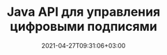 ---
############################# Static ############################
layout: "product"
date: 2021-04-27T09:31:06+03:00
draft: false

product: "Signature"
product_tag: "signature"
platform: "Java"
platform_tag: "java"

############################# Head ############################
head_title: "API цифровой подписи Java, добавление электронной подписи в изображение PDF Word Excel"
head_description: "API цифровой подписи Java. Библиотека электронных подписей для цифровой подписи PDF, Microsoft Word, электронных таблиц Excel, презентаций PowerPoint и форматов документов с изображениями."

############################# Header ############################
title: "Java API для управления цифровыми подписями"
description: "Управляйте электронной подписью изображений, QR-кодов, штрих-кодов, метаданных, типов текста и штампов в приложениях Java для подписи изображений и форматов файлов цифровых документов."
button:
    enable: true

############################# SubMenu ############################
submenu:
    enable: true
    
    left:
        img_alt: "GroupDocs.Signature for Java"
        image: "https://www.groupdocs.cloud/templates/groupdocs/images/product-logos/groupdocs-signature-java.png"
        product: "GroupDocs.Signature"
        platform: "Java"

    middle:
        button:
            # button loop
            - link: "#overview"
              text: "Обзор"

            # button loop
            - link: "#features"
              text: "Функции"

            # button loop
            - link: "#support"
              text: "Поддерживать"

            # button loop
            - link: "https://products.groupdocs.app/signature"
              text: "Живая демонстрация"

            # button loop
            - link: "https://purchase.groupdocs.com/pricing/signature/java"
              text: "Цены"

    right:
        link_download: "https://downloads.groupdocs.com/signature"
        link_learn: "https://docs.groupdocs.com/signature/java/"
        link_buy: "https://purchase.groupdocs.com"

############################# Overview ############################
overview:
    enable: true
    content: |
      GroupDocs.Signature for Java API помогает разрабатывать Java-приложения с функциями электронной подписи для подписи цифровых документов поддерживаемых форматов без установки какого-либо внешнего программного обеспечения. Он поддерживает манипулирование и управление различными типами электронных подписей, такими как изображения, штрих-коды, QR-коды, штампы, текстовые, оптические и метаданные. Все ваши электронные деловые документы, такие как Microsoft Office Word, презентации PowerPoint, электронные таблицы Excel, изображения и файлы PDF, могут быть подписаны цифровой подписью путем настройки свойств подписи, например. тень, размеры, выравнивание и многое другое в соответствии с вашими требованиями. Библиотека цифровых подписей проста и легка и состоит из одного DLL-файла, который можно легко интегрировать в новое или существующее приложение Java.  

      Через GroupDocs.Signature for Java API вы можете загрузить все зарегистрированные сертификаты из системы или найти существующие подписи, используя простой и расширенный поиск. Опции для работы с документами, защищенными паролем, указание общих свойств подписи (размер текста, непрозрачность, поворот, проверка, свойства шрифта, параметры цвета, номер страницы, ширина, верхнее, левое и т. д.) и поддержка реализации различных типов электронной подписи делают его надежным Решение для управления электронными подписями для цифровых документов.  

      GroupDocs.Signature for Java совместим со всеми версиями Java и поддерживает популярные операционные системы (Windows, Linux, MacOS), способные запускать среду выполнения Java.
    tabs:
      enable: true
      
      ## TAB ONE ##
      tab_one:
        description: |
          Это обзор функций GroupDocs.Signature для Java:
      
        right:
          enable: true
          icon: "fab fa-html5"
          title: "Типы подписи"
          content: |
            * Текстовая подпись
            * Подпись изображения
            * Цифровые подписи
            * Подпись QR-кода
            * Подпись штрих-кода
            * Печать Подпись
            * Подпись поля формы
      
      ## TAB TWO ##
      tab_two:
        description: |
          API электронной подписи Java поддерживает [форматы файлов документов](https://docs.groupdocs.com/signature/java/supported-document-formats/), как указано ниже.

        left:
          enable: true
          table:
            # table loop
            - title: "Microsoft Office"
              content: |
                * **Word:** DOC, DOCX, DOCM, DOT, DOTX, DOTM, RTF, TXT
                * **Excel:** XLS, XLSX, XLSM, XLSB, XLTM, XLT, XLTM, XLTX, XLAM, SXC, SpreadsheetML
                * **PowerPoint:** PPT, PPTX, PPS, PPSX, PPSM, POT, POTM, POTX, PPTM

        right:
          enable: true
          table:
            # table loop
            - title: "Images & Other Formats"
              content: |
                * **Изображений**: JPG, BMP, PNG, TIFF, GIF, DCM, WEBP
                * **OpenDocument**: ODT, OTT, OTS, ODS, ODP, OTP, ODG
                * **Jpeg2000**: JP2, JPF, JPX, J2K, J2C, JPM
                * **Метафайлы**: EMF, WMF, CMX
                * **Портативный**: PDF
                * **Масштабируемая векторная графика**: CDR, SVG
                * **Adobe Photoshop**: PSD
                * **Другие**: DJVU

      ## TAB THREE ##
      tab_three:
        description: |
          GroupDocs.Signature для Java поддерживает следующие операционные системы, платформы и менеджеры пакетов:
        
        left:
          enable: true
          table:
            # table loop
            - icon: "fab fa-windows"
              title: "Операционные системы"
              content: |
                * Microsoft Windows Desktop
                * Microsoft Windows Server
                * Linux
                * MacOS

            # table loop
            - icon: "fas fa-code"
              title: "Поддерживаемые платформы"
              content: |
                * Java 7 (1.7) and above

        right:
          enable: true
          table:
            # table loop
            - icon: "fas fa-cogs"
              title: "Среды разработки"
              content: |
                * NetBeans
                * IntelliJ IDEA
                * Eclipse
            # table loop
            - icon: "fas fa-tools"
              title: "Инструмент автоматизации сборки"
              content: |
                * Maven

############################# Features ############################
features:
    enable: true
    title: "GroupDocs.Signature для функций Java"

    feature:
      # feature loop
      - icon: "fas fa-copy"
        content: "Создание, чтение, изменение, скрытие и удаление электронных подписей из поддерживаемых форматов документов"

      # feature loop
      - icon: "fas fa-eye"
        content: "Доступ к подписанному документу из потока, относительного или абсолютного пути"

      # feature loop
      - icon: "fas fa-bolt"
        content: "Применение текстовой подписи к документам, электронным таблицам, презентациям, изображениям и файлам PDF"
      
      # feature loop
      - icon: "fas fa-file-powerpoint"
        content: "Добавление текстовой подписи в качестве аннотации, наклейки, изображения в файлы PDF, а также настройка стиля и цвета"

      # feature loop
      - icon: "fas fa-code"
        content: "Подпишите PDF-документ, файл изображения и получите вывод в другом формате файла"

      # feature loop
      - icon: "fas fa-cloud"
        content: "Цифровая подпись изображений с текстовой подписью в качестве водяного знака и добавление прозрачности, вращение к электронной подписи"

      # feature loop
      - icon: "fas fa-remove-format"
        content: "Ищите сертификаты и подписывайте документы Microsoft Word, Excel и PDF с помощью цифровых сертификатов"

      # feature loop
      - icon: "fas fa-comment-slash"
        content: "Подписывайте форматы документов для обработки текстов с помощью встроенных текстовых водяных знаков"

      # feature loop
      - icon: "fas fa-location-arrow"
        content: "Используйте QR-код, штрих-код для подписи файлов Word, слайдов, ячеек, PDF и изображений"

      # feature loop
      - icon: "fas fa-border-all"
        content: "Настройка и применение штампов подписи для защиты поддерживаемых форматов файлов"

      # feature loop
      - icon: "fas fa-wrench"
        content: "Настройка и назначение подписей изображений документам, электронным таблицам, презентациям, изображениям и файлам PDF"

      # feature loop
      - icon: "fas fa-columns"
        content: "Настройте свойства подписи, например внешний вид, поля, выравнивание и т. д."

      # feature loop
      - icon: "fas fa-file-word"
        content: "Применение цифровой подписи к защищенному паролем документу"

      # feature loop
      - icon: "fas fa-envelope"
        content: "Выполнение проверки текста PDF-документов с помощью обработчика подписи"

      # feature loop
      - icon: "fas fa-print"
        content: "Цифровая проверка документов Word, Cell, PDF с контейнерами сертификатов .CER и .PFX"

      # feature loop
      - icon: "fas fa-file-archive"
        content: "Укажите различные типы единиц измерения (например, миллиметры, пиксели и т. д.) для текстовых подписей PDF"

      # feature loop
      - icon: "fas fa-lock"
        content: "Получение информации о документе через файл или URL-адрес — добавление подписей полей формы в документы PDF"

      # feature loop
      - icon: "fas fa-file-code"
        content: "Добавьте пользовательский объект данных, встроенную VCard, электронную почту, EPC, MeCard или объект события в QR-код"
      
      # feature loop
      - icon: "fas fa-fill-drip"
        content: "Применение различных стилей кисти к подписям, например, градиентной, радиальной, сплошной и текстурной кисти."

      # feature loop
      - icon: "fas fa-file-excel"
        content: "Подпишите документ, расположенный на FTP или в облачном хранилище Azure."

      # feature loop
      - icon: "fas fa-heading"
        content: "Установите выравнивание текста внутри фигур для документов, слайдов, изображений и файлов PDF"

      # feature loop
      - icon: "fas fa-project-diagram"
        content: "Поиск, проверка и цифровая подпись документов презентаций PowerPoint"

      # feature loop
      - icon: "fas fa-cube"
        content: "Размещение подписи с использованием пикселей в документах ячеек и позиционирование текста для подписей штампов"

      # feature loop
      - icon: "fab fa-uncharted"
        content: "Внедрение подписи прямоугольного штампа с закругленными углами"

       # feature loop
      - icon: "fab fa-uncharted"
        content: "Расширьте подписи штрих-кодов и QR-кодов с помощью содержимого данных изображения"

       # feature loop
      - icon: "fab fa-uncharted"
        content: "Добавление подписей зашифрованных метаданных при работе с параметрами подписи и поиска"

       # feature loop
      - icon: "fab fa-uncharted"
        content: "Внедрение пользовательских объектов в подписи метаданных в Word, Excel и презентациях"

    more_feature:
      # more_feature_loop
      - title: "Простая настройка и применение электронных подписей"
        content: |
          GroupDocs.Signature for Java API позволяет настраивать и добавлять электронные подписи в поддерживаемые форматы документов. Ниже приведен пример кода, показывающий, насколько просто применить текстовую подпись к файлу PDF:

          ```java
          Signature signature = new Signature("sample.pdf");

          TextSignOptions options = new TextSignOptions("John Smith");
          // установить позицию подписи
          options.setLeft(100);
          options.setTop(100);
          
          // установить прямоугольник подписи
          options.setWidth(100);
          options.setHeight(30);

          // установить цвет текста и шрифт
          options.setForeColor(Color.RED);
          SignatureFont signatureFont = new SignatureFont();
          signatureFont.setSize(12);
          signatureFont.setFamilyName("Comic Sans MS");
          options.setFont(signatureFont);
          options.setSignatureImplementation(TextSignatureImplementation.Sticker)

          // подписать документ в файл
          signature.sign("sample_signed.pdf", options);
          ```

      # more_feature_loop
      - title: "Поддерживаемые типы кодирования штрих-кода для электронной подписи"
        content: |
          Используя GroupDocs.Signature for Java API, вы можете применять подписи штрих-кодов и QR-кодов к поддерживаемым форматам файлов. GroupDocs.Signature для Java поддерживает широкий спектр типов кодирования штрих-кода, чтобы удовлетворить большинство требований. Поддерживаемые типы кодирования штрих-кода включают Code 11, Code 128, Code 16K/32, коды Databar, GS1 Codeblock, ISBN, ISMN, ISSN, ITF16, Pdf147, EAN8, EAN13, EAN14, UPCA, UPCE, ITF14, Code39 Standard и Расширенный код 39.

          Точно так же API GroupDocs.Signature для Java позволяет использовать типы QR-кода, такие как QR, Aztec и Data Matrix. Поддерживаемые типы кодирования QR-кода включают Aztec, DataMatrix, GS1 DataMatrix и GS1 QR.

      # more_feature_loop
      - title: "Поиск подписей и сертификатов"
        content: |
          С помощью GroupDocs.Signature for Java API вы можете искать подписи QR-кода и штрих-кода в любом документе, презентации, электронной таблице, изображении, а также в файле PDF и получать результат поиска. Вы также можете искать настраиваемые объекты данных в документах, подписанных с помощью подписи QR-кода, а также выполнять поиск стандартных VCard и объектов электронной почты в документах, подписанных с помощью QR-кода. Также поддерживается проверка зашифрованного текста подписей QR-кода, а также поиск подписи метаданных в документах PDF. Применяйте дополнительные критерии поиска цифровых подписей документов Words & Cells.  

          Опция поиска также доступна для подписи метаданных для документов Word, слайдов и электронных таблиц, а поиск по полю формы доступен для документов PDF.

      # more_feature_loop
      - title: "Настройка свойств электронной подписи"
        content: |
          Чтобы улучшить UX конечных пользователей, GroupDocs.Signature для API Java предоставляет множество свойств, которые можно довольно легко настроить. Вы можете установить параметры шрифта и цвета (цвет фона, цвет переднего плана, полужирный, курсив, подчеркивание, семейство шрифтов, размер шрифта и т. д.), параметры фона и границы (цвет фона, прозрачность фона, цвет границы, стиль тире границы, толщина границы, Прозрачность границ и т. д.), поля подписи (слева, сверху, ширина, высота, отступы и т. д.) и область подписи изображения настройки и выравнивание подписи (горизонтальное выравнивание, вертикальное выравнивание и т. д.).

############################# Support ############################
support:
    enable: true

############################# Solutions ############################
solutions:
    enable: true
    title: "GroupDocs.Signature предлагает API для просмотра документов для других популярных сред разработки."

    solution:
        # solution loop
        - img_alt: "GroupDocs.Signature for .NET"
          image: "https://www.groupdocs.cloud/templates/groupdocs/images/product-logos/groupdocs-signature-net.png"
          product: "GroupDocs.Signature"
          platform: ".NET"
          link: "/signature/net/"

############################# Back to top ###############################
back_to_top:
  enable: true
---